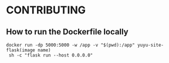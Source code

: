 # CONTRIBUTING

## How to run the Dockerfile locally

```
docker run -dp 5000:5000 -w /app -v "$(pwd):/app" yuyu-site-flask(image name)
 sh -c "flask run --host 0.0.0.0"
```